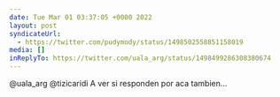```yaml
---
date: Tue Mar 01 03:37:05 +0000 2022
layout: post
syndicateUrl:
  - https://twitter.com/pudymody/status/1498502558851158019
media: []
inReplyTo: https://twitter.com/uala_arg/status/1498499286308380674
---
```

@uala_arg @tizicaridi A ver si responden por aca tambien...


